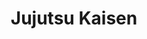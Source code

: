 ---
layout: lecteur.njk
tags : jjk

title : Jujutsu Kaisen 
episode : 15
saison : 1
iframe : https://streamtape.com/e/7q9zAw4GblHJ4Q/JUJUTSU_KAISEN_-_15_VOSTFR.mp4

cc :  VostFr
---